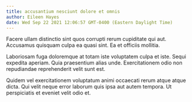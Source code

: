 ```yaml
---
title: accusantium nesciunt dolore et omnis
author: Eileen Hayes
date: Wed Sep 22 2021 12:06:57 GMT-0400 (Eastern Daylight Time)
---
```

Facere ullam distinctio sint quos corrupti rerum cupiditate qui aut. Accusamus quisquam culpa ea quasi sint. Ea et officiis mollitia.

 Laboriosam fuga doloremque at totam iste voluptatem culpa et iste. Sequi expedita aperiam. Quia praesentium alias unde. Exercitationem odio non repudiandae reprehenderit velit sunt est.

 Quidem vel exercitationem voluptatum animi occaecati rerum atque atque dicta. Qui velit neque error laborum quis ipsa aut autem tempora. Ut perspiciatis et eveniet velit odio et.